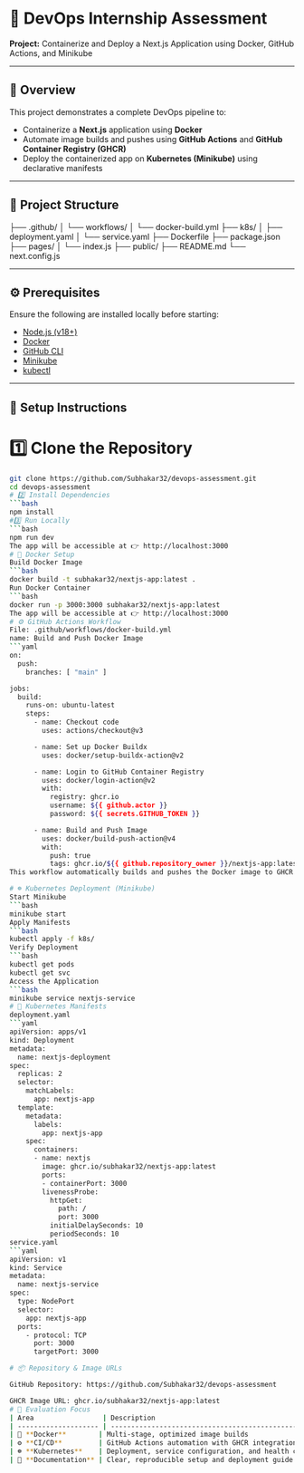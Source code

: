 # 🐳 DevOps Internship Assessment  
**Project:** Containerize and Deploy a Next.js Application using Docker, GitHub Actions, and Minikube  

---

## 📘 Overview  
This project demonstrates a complete DevOps pipeline to:  
- Containerize a **Next.js** application using **Docker**  
- Automate image builds and pushes using **GitHub Actions** and **GitHub Container Registry (GHCR)**  
- Deploy the containerized app on **Kubernetes (Minikube)** using declarative manifests  

---

## 🧱 Project Structure  
├── .github/
│ └── workflows/
│ └── docker-build.yml
├── k8s/
│ ├── deployment.yaml
│ └── service.yaml
├── Dockerfile
├── package.json
├── pages/
│ └── index.js
├── public/
├── README.md
└── next.config.js

---

## ⚙️ Prerequisites  
Ensure the following are installed locally before starting:  
- [Node.js (v18+)](https://nodejs.org/)  
- [Docker](https://www.docker.com/)  
- [GitHub CLI](https://cli.github.com/)  
- [Minikube](https://minikube.sigs.k8s.io/docs/start/)  
- [kubectl](https://kubernetes.io/docs/tasks/tools/)  

---

## 🚀 Setup Instructions  

# 1️⃣ Clone the Repository  
```bash
git clone https://github.com/Subhakar32/devops-assessment.git
cd devops-assessment
# 2️⃣ Install Dependencies
```bash
npm install
#3️⃣ Run Locally
```bash
npm run dev
The app will be accessible at 👉 http://localhost:3000
# 🐋 Docker Setup
Build Docker Image
```bash
docker build -t subhakar32/nextjs-app:latest .
Run Docker Container
```bash
docker run -p 3000:3000 subhakar32/nextjs-app:latest
The app will be accessible at 👉 http://localhost:3000
# ⚙️ GitHub Actions Workflow
File: .github/workflows/docker-build.yml
name: Build and Push Docker Image
```yaml
on:
  push:
    branches: [ "main" ]

jobs:
  build:
    runs-on: ubuntu-latest
    steps:
      - name: Checkout code
        uses: actions/checkout@v3

      - name: Set up Docker Buildx
        uses: docker/setup-buildx-action@v2

      - name: Login to GitHub Container Registry
        uses: docker/login-action@v2
        with:
          registry: ghcr.io
          username: ${{ github.actor }}
          password: ${{ secrets.GITHUB_TOKEN }}

      - name: Build and Push Image
        uses: docker/build-push-action@v4
        with:
          push: true
          tags: ghcr.io/${{ github.repository_owner }}/nextjs-app:latest
This workflow automatically builds and pushes the Docker image to GHCR whenever code is pushed to the main branch.

# ☸️ Kubernetes Deployment (Minikube)
Start Minikube
```bash
minikube start
Apply Manifests
```bash
kubectl apply -f k8s/
Verify Deployment
```bash
kubectl get pods
kubectl get svc
Access the Application
```bash
minikube service nextjs-service
# 🧩 Kubernetes Manifests
deployment.yaml
```yaml
apiVersion: apps/v1
kind: Deployment
metadata:
  name: nextjs-deployment
spec:
  replicas: 2
  selector:
    matchLabels:
      app: nextjs-app
  template:
    metadata:
      labels:
        app: nextjs-app
    spec:
      containers:
      - name: nextjs
        image: ghcr.io/subhakar32/nextjs-app:latest
        ports:
        - containerPort: 3000
        livenessProbe:
          httpGet:
            path: /
            port: 3000
          initialDelaySeconds: 10
          periodSeconds: 10
service.yaml
```yaml
apiVersion: v1
kind: Service
metadata:
  name: nextjs-service
spec:
  type: NodePort
  selector:
    app: nextjs-app
  ports:
    - protocol: TCP
      port: 3000
      targetPort: 3000

# 📦 Repository & Image URLs

GitHub Repository: https://github.com/Subhakar32/devops-assessment

GHCR Image URL: ghcr.io/subhakar32/nextjs-app:latest
# 🧮 Evaluation Focus
| Area                 | Description                                          |
| -------------------- | ---------------------------------------------------- |
| 🐳 **Docker**        | Multi-stage, optimized image builds                  |
| ⚙️ **CI/CD**         | GitHub Actions automation with GHCR integration      |
| ☸️ **Kubernetes**    | Deployment, service configuration, and health checks |
| 📖 **Documentation** | Clear, reproducible setup and deployment guide       |
